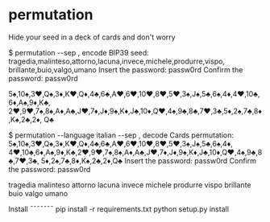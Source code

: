 permutation
===========
Hide your seed in a deck of cards and don't worry

$ permutation --sep , encode
BIP39 seed: tragedia,malinteso,attorno,lacuna,invece,michele,produrre,vispo,
            brillante,buio,valgo,umano
Insert the password: passw0rd
Confirm the password: passw0rd

5♠,10♠,3♥,Q♠,3♦,K♥,Q♦,4♣,6♣,A♥,6♥,10♥,8♥,5♥,3♠,J♠,5♣,6♠,4♦,4♥,10♣,6♦,A♠,9♦,K♣,
2♥,9♥,7♠,8♠,A♦,A♣,J♥,7♦,J♦,9♠,K♦,J♣,10♦,Q♥,4♠,9♣,8♣,7♥,3♣,5♦,2♠,7♣,8♦,K♠,2♣,2♦,
Q♣

$ permutation --language italian --sep , decode
Cards permutation: 5♠,10♠,3♥,Q♠,3♦,K♥,Q♦,4♣,6♣,A♥,6♥,10♥,8♥,5♥,3♠,J♠,5♣,6♠,4♦,
4♥,10♣,6♦,A♠,9♦,K♣,2♥,9♥,7♠,8♠,A♦,A♣,J♥,7♦,J♦,9♠,K♦,J♣,10♦,Q♥,4♠,9♣,8♣,7♥,3♣,
5♦,2♠,7♣,8♦,K♠,2♣,2♦,Q♣
Insert the password: passw0rd
Confirm the password: passw0rd

tragedia malinteso attorno lacuna invece michele produrre vispo brillante buio
valgo umano


Install
¯¯¯¯¯¯¯
pip install -r requirements.txt
python setup.py install

